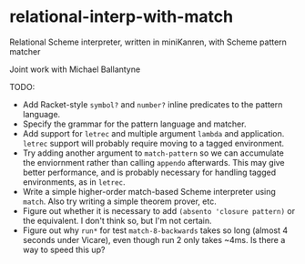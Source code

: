 # relational-interp-with-match
Relational Scheme interpreter, written in miniKanren, with Scheme pattern matcher

Joint work with Michael Ballantyne

TODO:

* Add Racket-style `symbol?` and `number?` inline predicates to the pattern language.
* Specify the grammar for the pattern language and matcher.
* Add support for `letrec` and multiple argument `lambda` and application.  `letrec` support will probably require moving to a tagged environment.
* Try adding another argument to `match-pattern` so we can accumulate the enviornment rather than calling `appendo` afterwards.  This may give better performance, and is probably necessary for handling tagged environments, as in `letrec`.
* Write a simple higher-order match-based Scheme interpreter using `match`.  Also try writing a simple theorem prover, etc.
* Figure out whether it is necessary to add `(absento 'closure pattern)` or the equivalent.  I don't think so, but I'm not certain.
* Figure out why `run*` for test `match-8-backwards` takes so long (almost 4 seconds under Vicare), even though run 2 only takes ~4ms.  Is there a way to speed this up?

